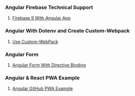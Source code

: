 ### Angular Firebase Technical Support

1. [Firebase 9 With Angular App](https://javascript.plainenglish.io/firebase-9-a-breath-of-fresh-air-for-the-angularfire-app-c6d80c1260b2)


### Angular With Dotenv and Create Custom-Webpack

1. [Use Custom-WebPack](https://dev.to/jdgamble555/angular-universal-env-variables-with-webpack-and-dotenv-3i6o)

### Angular Form

1. [Angular Form With Directive Binding](https://ithelp.ithome.com.tw/articles/10205162)

### Angular & React PWA Example

1. [Angular GitHub PWA Example](https://github.com/ganatan/angular-react-pwa/tree/master/angular)
